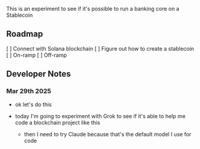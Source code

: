This is an experiment to see if it's possible to run a banking core on a Stablecoin 

## Roadmap

[ ] Connect with Solana blockchain 
[ ] Figure out how to create a stablecoin 
[ ] On-ramp 
[ ] Off-ramp

## Developer Notes

### Mar 29th 2025

- ok let's do this

- today I'm going to experiment with Grok to see if it's able to help me code a blockchain project like this
    - then I need to try Claude because that's the default model I use for code 


